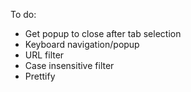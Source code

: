 To do:
* Get popup to close after tab selection
* Keyboard navigation/popup
* URL filter
* Case insensitive filter
* Prettify
